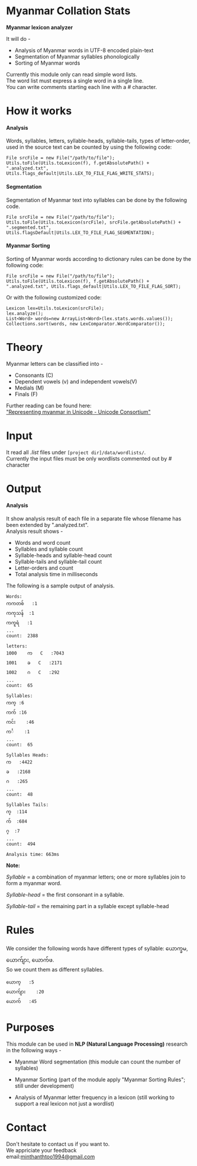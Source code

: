 Myanmar Collation Stats
==================

<b>Myanmar lexicon analyzer</b>

It will do -
* Analysis of Myanmar words in UTF-8 encoded plain-text
* Segmentation of Myanmar syllables phonologically
* Sorting of Myanmar words

Currently this module  only can read simple word lists.<br/>
The word list must express a single word in a single line.<br/>
You can write comments starting each line with a _#_ character.

How it works
============
<h4>Analysis</h4>

Words, syllables, letters, syllable-heads, syllable-tails, types of letter-order, used in the source text can be counted by using the following code:

	File srcFile = new File("/path/to/file");
	Utils.toFile(Utils.toLexicon(f), f.getAbsolutePath() + ".analyzed.txt", Utils.flags_default|Utils.LEX_TO_FILE_FLAG_WRITE_STATS);
	
<h4>Segmentation</h4>

Segmentation of Myanmar text into syllables can be done by the following code.

	File srcFile = new File("/path/to/file");
	Utils.toFile(Utils.toLexicon(srcFile), srcFile.getAbsolutePath() + ".segmented.txt", Utils.flagsDefault|Utils.LEX_TO_FILE_FLAG_SEGMENTATION);
	
<h4>Myanmar Sorting</h4>

Sorting of Myanmar words according to dictionary rules can be done by the following code:

	File srcFile = new File("/path/to/file");
	Utils.toFile(Utils.toLexicon(f), f.getAbsolutePath() + ".analyzed.txt", Utils.flags_default|Utils.LEX_TO_FILE_FLAG_SORT);
	
Or with the following customized code:

	Lexicon lex=Utils.toLexicon(srcFile);
	lex.analyze();
	List<Word> words=new ArrayList<Word>(lex.stats.words.values());
	Collections.sort(words, new LexComparator.WordComparator());

Theory
======
Myanmar letters can be classified into -

* Consonants (C)
* Dependent vowels (v) and independent vowels(V)
* Medials (M)
* Finals (F)

Further reading can be found here:<br/>
["Representing myanmar in Unicode - Unicode Consortium"](http://unicode.org/notes/tn11)

Input
=====
It read all _.list_ files under `[project dir]/data/wordlists/`.<br/>
Currently the input files must be only wordlists commented out by _#_ character

Output
======
<h4>Analysis</h4>
It show analysis result of each file in a separate file whose filename has been extended by ".analyzed.txt".<br/>
Analysis result shows -

* Words and word count
* Syllables and syllable count
* Syllable-heads and syllable-head count
* Syllable-tails and syllable-tail count
* Letter-orders and count
* Total analysis time in milliseconds

The following is a sample output of analysis.

	Words:
	ကကတစ်	:1
	ကကုသန်	:1
	ကကူရံ	:1
	...
	count:	2388

	letters:
	1000	က	C	:7043
	1001	ခ	C	:2171
	1002	ဂ	C	:292
	...
	count:	65

	Syllables:
	ကက္	:6
	ကက်	:16
	ကင်း	:46
	ကင်္	:1
	...
	count:	65

	Syllables Heads:
	က	:4422
	ခ	:2168
	ဂ	:265
	...
	count:	48

	Syllables Tails:
	က္	:114
	က်	:684
	ဂ္	:7
	...
	count:	494

	Analysis time: 663ms

<b>Note:</b>

_Syllable_ = a combination of myanmar letters; one or more syllables join to form a myanmar word.

_Syllable-head_ = the first consonant in a syllable.

_Syllable-tail_ = the remaining part in a syllable except syllable-head

Rules
=====
We consider the following words have different types of syllable: ယောက္ခမ, ယောက်ျား, ယောက်ဖ.<br/>
So we count them as different syllables.

	ယောက္	:5
	ယောက်ျား	:20
	ယောက်	:45

Purposes
========
This module can be used in <b>NLP (Natural Language Processing)</b> research in the following ways -

* Myanmar Word segmentation (this module can count the number of syllables)

* Myanmar Sorting (part of the module apply "Myanmar Sorting Rules"; still under development)

* Analysis of Myanmar letter frequency in a lexicon (still working to support a real lexicon not just a wordlist)

Contact
=======
Don't hesitate to contact us if you want to.<br/>
We appriciate your feedback<br/>
email:minthanthtoo1994@gmail.com
